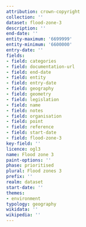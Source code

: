 ```yaml
---
attribution: crown-copyright
collection: ''
dataset: flood-zone-3
description: ''
end-date: ''
entity-maximum: '6699999'
entity-minimum: '6600000'
entry-date: ''
fields:
- field: categories
- field: documentation-url
- field: end-date
- field: entity
- field: entry-date
- field: geography
- field: geometry
- field: legislation
- field: name
- field: notes
- field: organisation
- field: point
- field: reference
- field: start-date
- field: flood-zone-3
key-field: ''
licence: ogl3
name: Flood zone 3
paint-options: ''
phase: prioritised
plural: Flood zones 3
prefix: ''
realm: dataset
start-date: ''
themes:
- environment
typology: geography
wikidata: ''
wikipedia: ''
---
```


